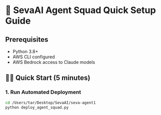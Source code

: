 # 🚀 SevaAI Agent Squad Quick Setup Guide

## Prerequisites
- Python 3.8+
- AWS CLI configured
- AWS Bedrock access to Claude models

## 🏃‍♂️ Quick Start (5 minutes)

### 1. Run Automated Deployment
```bash
cd /Users/tar/Desktop/SevaAI/seva-agent1
python deploy_agent_squad.py